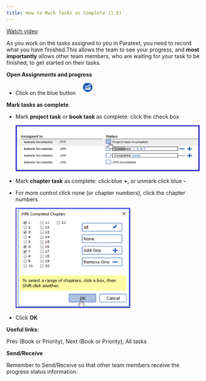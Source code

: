```yaml
---
title: How to Mark Tasks as Complete (1.5)
---
```

[Watch video](https://vimeo.com/461793250)

As you work on the tasks assigned to you in Paratext, you need to record what you have finished.This allows the team to see your progress, and **most importantly** allows other team members, who are waiting for your task to be finished, to get started on their tasks.

**Open Assignments and progress**

-   Click on the blue button ![](../media/9c6773b2653dfd507ecbec0fd0936b7b.png).

**Mark tasks as complete**

-   Mark **project task** or **book task** as complete: click the check box

    ![](../media/ac7b548db83d0f8b86b8b4474bb48880.png)

-   Mark **chapter task** as complete: click blue **+**, or unmark click blue **-**
  
-   For more control click none (or chapter numbers), click the chapter numbers

    ![](../media/4f60d7588b6e9e599c40aa94deb9dcf6.png)

-   Click **OK**

**Useful links:**

Prev (Book or Priority), Next (Book or Priority), All tasks

**Send/Receive**

Remember to Send/Receive so that other team members receive the progress status information.

